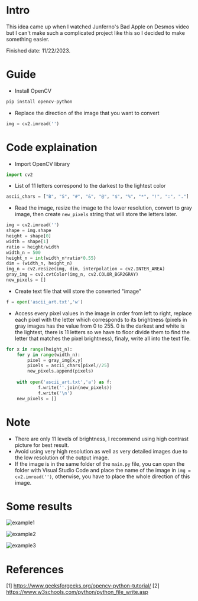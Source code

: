 # Intro
This idea came up when I watched Junferno's Bad Apple on Desmos video but I can't make such a complicated project like this so I decided to make something easier.

Finished date: 11/22/2023.

# Guide
- Install OpenCV
```python
pip install opencv-python
```
- Replace the direction of the image that you want to convert
```python
img = cv2.imread('')
```
 
# Code explaination
- Import OpenCV library
```python
import cv2
```
- List of 11 letters correspond to the darkest to the lightest color
```python
ascii_chars = ["B", "S", "#", "&", "@", "$", "%", "*", "!", ":", "."]
```
- Read the image, resize the image to the lower resolution, convert to gray image, then create `new_pixels` string that will store the letters later.
```python
img = cv2.imread('')
shape = img.shape
height = shape[0]
width = shape[1]
ratio = height/width
width_n = 500
height_n = int(width_n*ratio*0.55)
dim = (width_n, height_n)
img_n = cv2.resize(img, dim, interpolation = cv2.INTER_AREA)
gray_img = cv2.cvtColor(img_n, cv2.COLOR_BGR2GRAY)
new_pixels = []
```
- Create text file that will store the converted "image" 
```python
f = open('ascii_art.txt','w')
```
- Access every pixel values in the image in order from left to right, replace each pixel with the letter which corresponds to its brightness (pixels in gray images has the value from 0 to 255. 0 is the darkest and white is the lightest, there is 11 letters so we have to floor divide them to find the letter that matches the pixel brightness), finaly, write all into the text file.   
```python
for x in range(height_n):
    for y in range(width_n):
        pixel = gray_img[x,y]
        pixels = ascii_chars[pixel//25]
        new_pixels.append(pixels)
        
    with open('ascii_art.txt','a') as f:
            f.write(''.join(new_pixels))
            f.write('\n')
    new_pixels = []
```
# Note
- There are only 11 levels of brightness, I recommend using high contrast picture for best result.
- Avoid using very high resolution as well as very detailed images due to the low resolution of the output image.
- If the image is in the same folder of the `main.py` file, you can open the folder with Visual Studio Code and place the name of the image in `img = cv2.imread('')`, otherwise, you have to place the whole direction of this image.
# Some results
![example1](example1.png)

![example2](example2.png)

![example3](example3.png)
# References
[1]  https://www.geeksforgeeks.org/opencv-python-tutorial/
[2]  https://www.w3schools.com/python/python_file_write.asp

